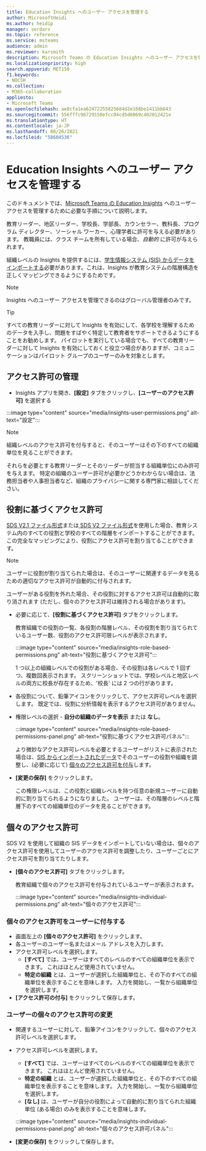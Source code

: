 ```yaml
---
title: Education Insights へのユーザー アクセスを管理する
author: MicrosoftHeidi
ms.author: heidip
manager: serdars
ms.topic: reference
ms.service: msteams
audience: admin
ms.reviewer: karsmith
description: Microsoft Teams の Education Insights へのユーザー アクセスを管理します。
ms.localizationpriority: high
search.appverid: MET150
f1.keywords:
- NOCSH
ms.collection:
- M365-collaboration
appliesto:
- Microsoft Teams
ms.openlocfilehash: ae8cfa1ea62472255825684d2e168be1411bb643
ms.sourcegitcommit: 556fffc96729150efcc04cd5d6069c402012421e
ms.translationtype: HT
ms.contentlocale: ja-JP
ms.lasthandoff: 08/26/2021
ms.locfileid: "58604536"
---
```

# <a name="manage-user-access-to-education-insights"></a>Education Insights へのユーザー アクセスを管理する

このドキュメントでは、[Microsoft Teams の Education Insights](class-insights.md) へのユーザー アクセスを管理するために必要な手順について説明します。

教育リーダー、地区リーダー、学校長、学部長、カウンセラー、教科長、プログラム ディレクター、ソーシャル ワーカー、心理学者に許可を与える必要があります。 教職員には、クラス チームを所有している場合、*自動的* に許可が与えられます。

組織レベルの Insights を提供するには、[学生情報システム (SIS) からデータをインポートする](education-insights-sis-data-sync.md)必要があります。これは、Insights が教育システムの階層構造を正しくマッピングできるようにするためです。

> [!NOTE]
> Insights へのユーザー アクセスを管理できるのはグローバル管理者のみです。

> [!TIP]
> すべての教育リーダーに対して Insights を有効にして、各学校を理解するためのデータを入手し、問題をすばやく特定して教育者をサポートできるようにすることをお勧めします。 パイロットを実行している場合でも、すべての教育リーダーに対して Insights を有効にしておくと役立つ場合がありますが、コミュニケーションはパイロット グループのユーザーのみを対象とします。

## <a name="manange-permissions"></a>アクセス許可の管理

* Insights アプリを開き、**[設定]** タブをクリックし、**[ユーザーのアクセス許可]** を選択する

:::image type="content" source="media/insights-user-permissions.png" alt-text="設定":::

> [!NOTE]
> 組織レベルのアクセス許可を付与すると、そのユーザーはその下のすべての組織単位を見ることができます。
> 
> それらを必要とする教育リーダーとそのリーダーが担当する組織単位にのみ許可を与えます。 特定の組織のユーザー許可が必要かどうかわからない場合は、法務担当者や人事担当者など、組織のプライバシーに関する専門家に相談してください。

## <a name="role-based-permissions"></a>役割に基づくアクセス許可

[SDS V2.1 ファイル形式](/schooldatasync/sds-v2.1-csv-file-format)または[ SDS V2 ファイル形式](/schooldatasync/sds-v2-csv-file-format)を使用した場合、教育システム内のすべての役割と学校のすべての階層をインポートすることができます。 この完全なマッピングにより、役割にアクセス許可を割り当てることができます。 

> [!NOTE]
> ユーザーに役割が割り当てられた場合は、そのユーザーに関連するデータを見るための適切なアクセス許可が自動的に付与されます。
>
> ユーザーがある役割を外れた場合、その役割に対するアクセス許可は自動的に取り消されます (ただし、個々のアクセス許可は維持される場合があります)。


* 必要に応じて、**[役割に基づくアクセス許可]** タブをクリックします。

  教育組織での役割の一覧、各役割の階層レベル、その役割を割り当てられているユーザー数、役割のアクセス許可限レベルが表示されます。 
  
  :::image type="content" source="media/insights-role-based-permissions.png" alt-text="役割に基づくアクセス許可":::
  
  1 つ以上の組織レベルでの役割がある場合、その役割は各レベルで 1 回ずつ、複数回表示されます。 スクリーンショットでは、学校レベルと地区レベルの両方に校長が存在するため、'校長' には 2 つの行があります。
  
* 各役割について、鉛筆アイコンをクリックして、アクセス許可レベルを選択します。 既定では、役割に分析情報を表示するアクセス許可がありません。
* 権限レベルの選択 - **自分の組織のデータを表示** または **なし**。

  :::image type="content" source="media/insights-role-based-permissions-panel.png" alt-text="役割に基づくアクセス許可パネル":::
  
  より微妙なアクセス許可レベルを必要とするユーザーがリストに表示された場合は、[SIS からインポートされたデータ](education-insights-sis-data-sync.md)でそのユーザーの役割や組織を調整し、(必要に応じて) [個々のアクセス許可を付与](#grant-individual-permission-to-a-user)します。

* **[変更の保存]** をクリックします。

  この権限レベルは、この役割と組織レベルを持つ任意の新規ユーザーに自動的に割り当てられるようになりました。 ユーザーは、その階層のレベルと階層下のすべての組織単位のデータを見ることができます。  


## <a name="individual-permissions"></a>個々のアクセス許可

SDS V2 を使用して組織の SIS データをインポートしていない場合は、個々のアクセス許可を使用してユーザーのアクセス許可を調整したり、ユーザーごとにアクセス許可を割り当てたりします。

* **[個々のアクセス許可]** タブをクリックします。
  
  教育組織で個々のアクセス許可を付与されているユーザーが表示されます。 
  
  :::image type="content" source="media/insights-individual-permissions.png" alt-text="個々のアクセス許可":::
  
### <a name="grant-individual-permission-to-a-user"></a>個々のアクセス許可をユーザーに付与する
* 画面左上の **[個々のアクセス許可]** をクリックします。
* 各ユーザーのユーザー名またはメール アドレスを入力します。
* アクセス許可レベルを選択します。
  * **[すべて]** では、ユーザーはすべてのレベルのすべての組織単位を表示できます。 これはほとんど使用されていません。
  * **特定の組織** とは、ユーザーが選択した組織単位と、その下のすべての組織単位を表示することを意味します。 入力を開始し、一覧から組織単位を選択します。
* **[アクセス許可の付与]** をクリックして保存します。

### <a name="change-the-individual-permission-of-a-user"></a>ユーザーの個々のアクセス許可の変更
* 関連するユーザーに対して、鉛筆アイコンをクリックして、個々のアクセス許可レベルを選択します。
* アクセス許可レベルを選択します。
  * **[すべて]** では、ユーザーはすべてのレベルのすべての組織単位を表示できます。 これはほとんど使用されていません。
  * **特定の組織** とは、ユーザーが選択した組織単位と、その下のすべての組織単位を表示することを意味します。 入力を開始し、一覧から組織単位を選択します。
  * **[なし]** は、ユーザーが自分の役割によって自動的に割り当てられた組織単位 (ある場合) のみを表示することを意味します。
  
  :::image type="content" source="media/insights-individual-permissions-panel.png" alt-text="個々のアクセス許可パネル":::

* **[変更の保存]** をクリックして保存します。
